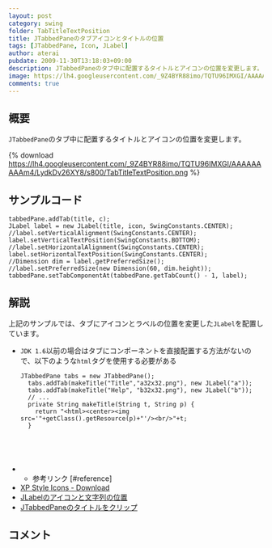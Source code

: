 ```yaml
---
layout: post
category: swing
folder: TabTitleTextPosition
title: JTabbedPaneのタブアイコンとタイトルの位置
tags: [JTabbedPane, Icon, JLabel]
author: aterai
pubdate: 2009-11-30T13:18:03+09:00
description: JTabbedPaneのタブ中に配置するタイトルとアイコンの位置を変更します。
image: https://lh4.googleusercontent.com/_9Z4BYR88imo/TQTU96IMXGI/AAAAAAAAAm4/LydkDv26XY8/s800/TabTitleTextPosition.png
comments: true
---
```

## 概要
`JTabbedPane`のタブ中に配置するタイトルとアイコンの位置を変更します。

{% download https://lh4.googleusercontent.com/_9Z4BYR88imo/TQTU96IMXGI/AAAAAAAAAm4/LydkDv26XY8/s800/TabTitleTextPosition.png %}

## サンプルコード
<pre class="prettyprint"><code>tabbedPane.addTab(title, c);
JLabel label = new JLabel(title, icon, SwingConstants.CENTER);
//label.setVerticalAlignment(SwingConstants.CENTER);
label.setVerticalTextPosition(SwingConstants.BOTTOM);
//label.setHorizontalAlignment(SwingConstants.CENTER);
label.setHorizontalTextPosition(SwingConstants.CENTER);
//Dimension dim = label.getPreferredSize();
//label.setPreferredSize(new Dimension(60, dim.height));
tabbedPane.setTabComponentAt(tabbedPane.getTabCount() - 1, label);
</code></pre>

## 解説
上記のサンプルでは、タブにアイコンとラベルの位置を変更した`JLabel`を配置しています。

- `JDK 1.6`以前の場合はタブにコンポーネントを直接配置する方法がないので、以下のような`html`タグを使用する必要がある
    
    <pre class="prettyprint"><code>JTabbedPane tabs = new JTabbedPane();
    tabs.addTab(makeTitle("Title","a32x32.png"), new JLabel("a"));
    tabs.addTab(makeTitle("Help", "b32x32.png"), new JLabel("b"));
    // ...
    private String makeTitle(String t, String p) {
      return "&lt;html&gt;&lt;center&gt;&lt;img src='"+getClass().getResource(p)+"'/&gt;&lt;br/&gt;"+t;
    }
</code></pre>
- * 参考リンク [#reference]
- [XP Style Icons - Download](https://xp-style-icons.en.softonic.com/)
- [JLabelのアイコンと文字列の位置](https://ateraimemo.com/Swing/TextPositionAndAlignment.html)
- [JTabbedPaneのタイトルをクリップ](https://ateraimemo.com/Swing/ClippedTabLabel.html)

<!-- dummy comment line for breaking list -->

## コメント
